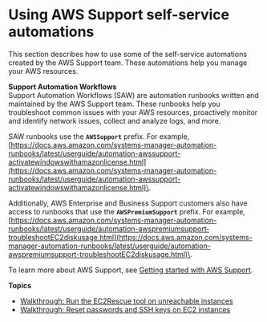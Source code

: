 # Using AWS Support self\-service automations<a name="automation-walk-support"></a>

This section describes how to use some of the self\-service automations created by the AWS Support team\. These automations help you manage your AWS resources\.

**Support Automation Workflows**  
Support Automation Workflows \(SAW\) are automation runbooks written and maintained by the AWS Support team\. These runbooks help you troubleshoot common issues with your AWS resources, proactively monitor and identify network issues, collect and analyze logs, and more\.

SAW runbooks use the **`AWSSupport`** prefix\. For example, [https://docs.aws.amazon.com/systems-manager-automation-runbooks/latest/userguide/automation-awssupport-activatewindowswithamazonlicense.html](https://docs.aws.amazon.com/systems-manager-automation-runbooks/latest/userguide/automation-awssupport-activatewindowswithamazonlicense.html)\.

Additionally, AWS Enterprise and Business Support customers also have access to runbooks that use the **`AWSPremiumSupport`** prefix\. For example, [https://docs.aws.amazon.com/systems-manager-automation-runbooks/latest/userguide/automation-awspremiumsupport-troubleshootEC2diskusage.html](https://docs.aws.amazon.com/systems-manager-automation-runbooks/latest/userguide/automation-awspremiumsupport-troubleshootEC2diskusage.html)\.

To learn more about AWS Support, see [Getting started with AWS Support](https://docs.aws.amazon.com/awssupport/latest/user/getting-started.html)\.

**Topics**
+ [Walkthrough: Run the EC2Rescue tool on unreachable instances](automation-ec2rescue.md)
+ [Walkthrough: Reset passwords and SSH keys on EC2 instances](automation-ec2reset.md)